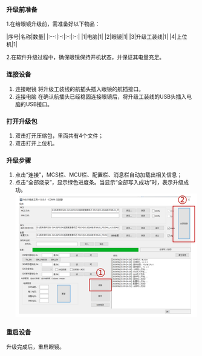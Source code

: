 ### 升级前准备
1.在给眼镜升级前，需准备好以下物品：

   
|序号|名称|数量|
|:--:|:-:|:-:|:-:|
|1|电脑|1|
|2|眼镜|1|
|3|升级工装线|1|
|4|上位机|1|


2.在软件升级过程中，确保眼镜保持开机状态，并保证其电量充足。 


###  连接设备
1. 连接眼镜
将升级工装线的航插头插入眼镜的航插接口。
2. 连接电脑
在确认航插头已经稳固连接眼镜后，将升级工装线的USB头插入电脑的USB接口。


###  打开升级包
1. 双击打开压缩包，里面共有4个文件；
2. 双击打开上位机。


###   升级步骤
1. 点击“连接”，MCS栏、MCU栏、配置栏、消息栏自动加载出相关信息；
2. 点击“全部烧录”，显示绿色进度条。当显示“全部写入成功”时，表示升级成功。
   ![](../pics/软件升级/p2_3.png)


###   重启设备
升级完成后，重启眼镜。